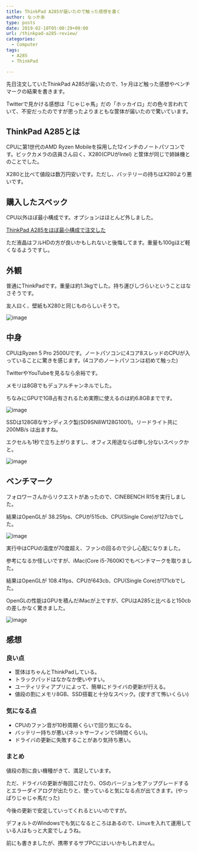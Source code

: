 ```yaml
---
title: ThinkPad A285が届いたので触った感想を書く
author: なっかあ
type: posts
date: 2019-02-10T05:00:29+09:00
url: /thinkpad-a285-review/
categories:
  - Computer
tags:
  - A285
  - ThinkPad

---
```

先日注文していたThinkPad A285が届いたので、1ヶ月ほど触った感想やベンチマークの結果を書きます。
  
Twitterで見かける感想は「じゃじゃ馬」だの「ホッカイロ」だの色々言われていて、不安だったのですが思ったよりまともな筐体が届いたので驚いています。

## ThinkPad A285とは

CPUに第1世代のAMD Ryzen Mobileを採用した12インチのノートパソコンです。ビックカメラの店員さん曰く、X280(CPUがIntel) と筐体が同じで姉妹機とのことでした。
  
X280と比べて値段は数万円安いです。ただし、バッテリーの持ちはX280より悪いです。

## 購入したスペック

CPU以外ほぼ最小構成です。オプションはほとんど外しました。

[ThinkPad A285をほぼ最小構成で注文した](/thinkpad-a285-order/)
  
ただ液晶はフルHDの方が良いかもしれないと後悔してます。重量も100gほど軽くなるようですし。

## 外観

普通にThinkPadです。重量は約1.3kgでした。持ち運びしづらいということはなさそうです。
  
友人曰く、壁紙もX280と同じものらしいそうで。

![image](/img/wp/a285-boot-1024x768.jpg)

## 中身

CPUはRyzen 5 Pro 2500Uです。ノートパソコンに4コア8スレッドのCPUが入っていることに驚きを感じます。(4コアのノートパソコンは初めて触った)
  
TwitterやYouTubeを見るなら余裕です。

メモリは8GBでもデュアルチャンネルでした。
  
ちなみにGPUで1GB占有されるため実際に使えるのは約6.8GBまでです。

![image](/img/wp/a285-mem-320x319.jpg)

SSDは128GBなサンディスク製(SD9SN8W128G1001)。リードライト共に200MB/s は出ますね。
  
エクセルも1秒で立ち上がりますし、オフィス用途ならば申し分ないスペックかと。

![image](/img/wp/a285-ssd-320x292.jpg)

## ベンチマーク

フォロワーさんからリクエストがあったので、CINEBENCH R15を実行しました。
  
結果はOpenGLが 38.25fps、CPUが515cb、CPU(Single Core)が127cbでした。

![image](/img/wp/a285-bench.jpg)

実行中はCPUの温度が70度超え、ファンの回るので少し心配になりました。


参考になるか怪しいですが、iMac(Core i5-7600K)でもベンチマークを取りました。
  
結果はOpenGLが 108.41fps、CPUが643cb、CPU(Single Core)が171cbでした。
  
OpenGLの性能はGPUを積んだiMacが上ですが、CPUはA285と比べると150cbの差しかなく驚きました。

![image](/img/wp/imac-bench-320x602.png)

## 感想

### 良い点

  * 筐体はちゃんとThinkPadしている。
  * トラックパッドはなかなか使いやすい。
  * ユーティリティアプリによって、簡単にドライバの更新が行える。
  * 値段の割にメモリ8GB、SSD搭載と十分なスペック。(安すぎて怖いくらい)

### 気になる点

  * CPUのファン音が10秒周期くらいで回り気になる。
  * バッテリー持ちが悪い(ネットサーフィンで5時間くらい)。
  * ドライバの更新に失敗することがあり気持ち悪い。

### まとめ

値段の割に良い機種がきて、満足しています。
  
ただ、ドライバの更新が毎回こけたり、OSのバージョンをアップグレードするとエラーダイアログが出たりと、使っていると気になる点が出てきます。(やっぱりじゃじゃ馬だった)
  
今後の更新で安定していってくれるといいのですが。

デフォルトのWindowsでも気になるところはあるので、Linuxを入れて運用している人はもっと大変でしょうね。

前にも書きましたが、携帯するサブPCにはいいかもしれません。
